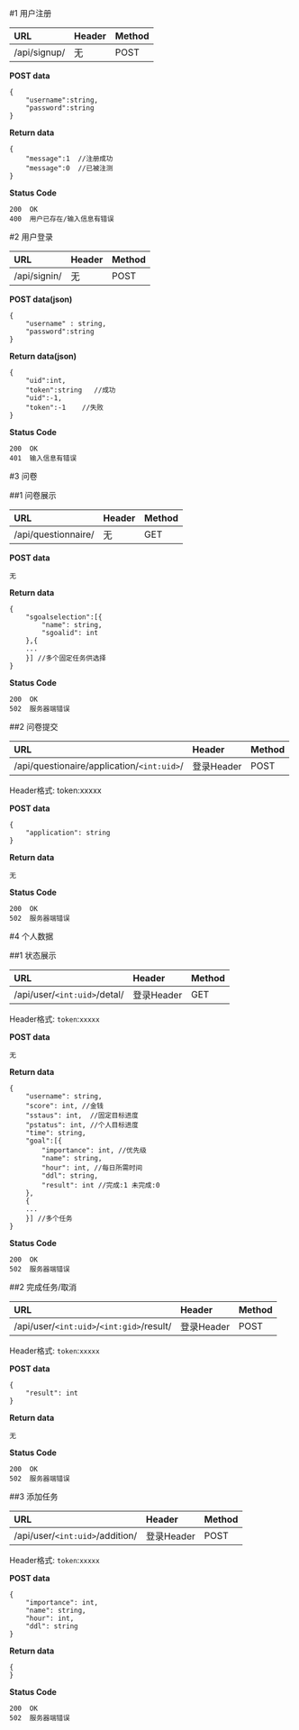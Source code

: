 #1 用户注册

|URL|Header|Method|
|:--|:--|:--|
|/api/signup/|无|POST|

**POST data**
```
{
	"username":string,
	"password":string	
}
```
**Return data**
```
{
	"message":1  //注册成功
	"message":0  //已被注测
}
```
**Status Code**
```
200  OK
400  用户已存在/输入信息有错误
```

#2 用户登录

|URL|Header|Method|
|:--|:--|:--|
|/api/signin/|无|POST|

**POST data(json)**
```
{
	"username" : string,
	"password":string
}
```
**Return data(json)**
```
{
	"uid":int,
	"token":string   //成功
	"uid":-1,
	"token":-1    //失败
}
```
**Status Code**
```
200  OK
401  输入信息有错误
```


#3 问卷

##1 问卷展示

|URL|Header|Method|
|:--|:--|:--|
|/api/questionnaire/|无|GET|

**POST data**
```
无
```
**Return data**
```
{
	"sgoalselection":[{
		"name": string,
		"sgoalid": int
	},{
	...
	}] //多个固定任务供选择	
}
```
**Status Code**
```
200  OK
502  服务器端错误
``` 

##2 问卷提交

|URL|Header|Method|
|:--|:--|:--|
|/api/questionaire/application/`<int:uid>`/|登录Header|POST|

Header格式: token:xxxxx
 
**POST data**
```
{
	"application": string	
}
``` 
**Return data**
```
无
```
**Status Code**
```  
200  OK
502  服务器端错误
``` 

#4 个人数据

##1 状态展示

|URL|Header|Method|
|:--|:--|:--|
|/api/user/`<int:uid>`/detal/|登录Header|GET|

Header格式: `token`:`xxxxx`

**POST data**
```
无
```
**Return data**
```
{
	"username": string,
	"score": int, //金钱
	"sstaus": int,  //固定目标进度
	"pstatus": int, //个人目标进度
	"time": string,
	"goal":[{
		"importance": int, //优先级
		"name": string,
		"hour": int, //每日所需时间
		"ddl": string,
		"result": int //完成:1 未完成:0
	},
	{
	...
	}] //多个任务
}
```
**Status Code**
```
200  OK
502  服务器端错误
``` 

##2 完成任务/取消

|URL|Header|Method|
|:--|:--|:--|
|/api/user/`<int:uid>`/`<int:gid>`/result/|登录Header|POST|

Header格式: `token`:`xxxxx`

**POST data**
```
{
	"result": int
}
```
**Return data**
```
无
```
**Status Code**
```
200  OK
502  服务器端错误
``` 

##3 添加任务

|URL|Header|Method|
|:--|:--|:--|
|/api/user/`<int:uid>`/addition/|登录Header|POST|

Header格式: `token`:`xxxxx`

**POST data**
```
{
	"importance": int,
	"name": string,
	"hour": int,
	"ddl": string
}
```
**Return data**
```
{
}
```
**Status Code**
```
200  OK
502  服务器端错误
 ``` 

